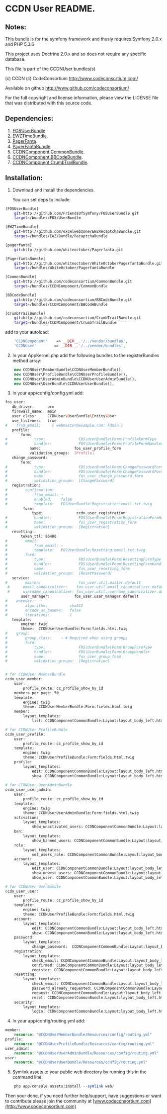 CCDN User README.
==================


Notes:  
------
  
This bundle is for the symfony framework and thusly requires Symfony 2.0.x and PHP 5.3.6
  
This project uses Doctrine 2.0.x and so does not require any specific database.
  

This file is part of the CCDNUser bundles(s)

(c) CCDN (c) CodeConsortium <http://www.codeconsortium.com/> 

Available on github <http://www.github.com/codeconsortium/>

For the full copyright and license information, please view the LICENSE
file that was distributed with this source code.


Dependencies:
-------------

1. [FOSUserBundle](http://github.com/FriendsOfSymfony/FOSUserBundle).
2. [EWZTimeBundle](http://github.com/excelwebzone/EWZRecaptchaBundle).
3. [PagerFanta](https://github.com/whiteoctober/Pagerfanta).
4. [PagerFantaBundle](http://github.com/whiteoctober/WhiteOctoberPagerfantaBundle).
5. [CCDNComponent CommonBundle](https://github.com/codeconsortium/CommonBundle).
6. [CCDNComponent BBCodeBundle](https://github.com/codeconsortium/BBCodeBundle).
7. [CCDNComponent CrumbTrailBundle](https://github.com/codeconsortium/CrumbTrailBundle).


Installation:
-------------

1) Download and install the dependencies.

   You can set deps to include:

```sh
[FOSUserBundle]
    git=http://github.com/FriendsOfSymfony/FOSUserBundle.git
    target=/bundles/FOS/UserBundle

[EWZTimeBundle]
    git=http://github.com/excelwebzone/EWZRecaptchaBundle.git
    target=/bundles/EWZ/Bundle/RecaptchaBundle

[pagerfanta]
    git=http://github.com/whiteoctober/Pagerfanta.git

[PagerfantaBundle]
    git=http://github.com/whiteoctober/WhiteOctoberPagerfantaBundle.git
    target=/bundles/WhiteOctober/PagerfantaBundle

[CommonBundle]
    git=http://github.com/codeconsortium/CommonBundle.git
    target=/bundles/CCDNComponent/CommonBundle

[BBCodeBundle]
    git=http://github.com/codeconsortium/BBCodeBundle.git
    target=/bundles/CCDNComponent/BBCodeBundle

[CrumbTrailBundle]
    git=http://github.com/codeconsortium/CrumbTrailBundle.git
    target=/bundles/CCDNComponent/CrumbTrailBundle
```
add to your autoload:

```php
    'CCDNComponent'    => __DIR__.'/../vendor/bundles',
    'CCDNUser'        => __DIR__.'/../vendor/bundles',
```

2) In your AppKernel.php add the following bundles to the registerBundles method array:  

```php
    new CCDNUser\MemberBundle\CCDNUserMemberBundle(),    
    new CCDNUser\ProfileBundle\CCDNUserProfileBundle(),    
    new CCDNUser\UserAdminBundle\CCDNUserUserAdminBundle(),    
    new CCDNUser\UserBundle\CCDNUserUserBundle(),    
``` 

3) In your app/config/config.yml add:    

```sh
fos_user:
   db_driver:      orm
   firewall_name:  main
   user_class:     CCDNUser\UserBundle\Entity\User
   use_listener:   true
#    from_email:     { webmaster@example.com: Admin }
   profile:
       form:
#            type:               FOS\UserBundle\Form\ProfileFormType
#            handler:            FOS\UserBundle\Form\ProfileFormHandler
           name:               fos_user_profile_form
           validation_groups:  [Profile]
   change_password:
       form:
#            type:               FOS\UserBundle\Form\ChangePasswordFormType
#            handler:            FOS\UserBundle\Form\ChangePasswordFormHandler
#            name:               fos_user_change_password_form
#            validation_groups:  [ChangePassword]
   registration:
#        confirmation:
#            from_email: ~
#            enabled:    false
#            template:   FOSUserBundle:Registration:email.txt.twig
        form:
            type:               ccdn_user_registration
#            handler:            FOS\UserBundle\Form\RegistrationFormHandler
#            name:               fos_user_registration_form
#            validation_groups:  [Registration]
   resetting:
       token_ttl: 86400
#        email:
#            from_email: ~
#            template:   FOSUserBundle:Resetting:email.txt.twig
#        form:
#            type:               FOS\UserBundle\Form\ResettingFormType
#            handler:            FOS\UserBundle\Form\ResettingFormHandler
#            name:               fos_user_resetting_form
#            validation_groups:  [ResetPassword]
   service:
#        mailer:                 fos_user.util.mailer.default
 #      email_canonicalizer:    fos_user.util.email_canonicalizer.default
 #      username_canonicalizer: fos_user.util.username_canonicalizer.default
       user_manager:           fos_user.user_manager.default
#    encoder:
#        algorithm:          sha512
#        encode_as_base64:   false
#        iterations:         1
   template:
       engine: twig
       theme:  CCDNUserUserBundle:Form:fields.html.twig
#    group:
#        group_class:    ~ # Required when using groups
#        form:
#            type:               FOS\UserBundle\Form\GroupFormType
#            handler:            FOS\UserBundle\Form\GroupHandler
#            name:               fos_user_group_form
#            validation_groups:  [Registration]


# for CCDNUser MemberBundle    
ccdn_user_member:
    user:
        profile_route: cc_profile_show_by_id 
    members_per_page: 50       
    template:
        engine: twig
        theme: CCDNUserMemberBundle:Form:fields.html.twig
    member:
        layout_templates:
            list: CCDNComponentCommonBundle:Layout:layout_body_left.html.twig

# for CCDNUser ProfileBundle
ccdn_user_profile:
    user:
        profile_route: cc_profile_show_by_id 
    template:
        engine: twig
        theme: CCDNUserProfileBundle:Form:fields.html.twig
    profile:
        layout_templates:
            edit: CCDNComponentCommonBundle:Layout:layout_body_left.html.twig
            show: CCDNComponentCommonBundle:Layout:layout_body_left.html.twig
         
# for CCDNUser UserAdminBundle   
ccdn_user_user_admin:
    user:
        profile_route: cc_profile_show_by_id 
    template:
        engine: twig
        theme: CCDNUserUserAdminBundle:Form:fields.html.twig
    activation:
        layout_templates:
            show_unactivated_users: CCDNComponentCommonBundle:Layout:layout_body_left.html.twig
    ban:
        layout_templates:
            show_banned_users: CCDNComponentCommonBundle:Layout:layout_body_left.html.twig
    role:
        layout_templates:
            set_users_role: CCDNComponentCommonBundle:Layout:layout_body_left.html.twig
    account:
        layout_templates:
            edit_user: CCDNComponentCommonBundle:Layout:layout_body_left.html.twig
            show_newest_users: CCDNComponentCommonBundle:Layout:layout_body_left.html.twig
            show_user: CCDNComponentCommonBundle:Layout:layout_body_left.html.twig

# for CCDNUser UserBundle   
ccdn_user_user:
    user:
        profile_route: cc_profile_show_by_id 
    template:
        engine: twig
        theme: CCDNUserProfileBundle:Form:fields.html.twig
    account:
        layout_templates:
            edit: CCDNComponentCommonBundle:Layout:layout_body_left.html.twig
            show: CCDNComponentCommonBundle:Layout:layout_body_left.html.twig     
    password:
        layout_templates:
            change_password:  CCDNComponentCommonBundle:Layout:layout_body_left.html.twig
    registration:
        layout_templates:
            check_email: CCDNComponentCommonBundle:Layout:layout_body_left.html.twig
            confirmed: CCDNComponentCommonBundle:Layout:layout_body_left.html.twig
            register: CCDNComponentCommonBundle:Layout:layout_body_left.html.twig
    resetting:
        layout_templates:
            check_email: CCDNComponentCommonBundle:Layout:layout_body_left.html.twig
            password_already_requested: CCDNComponentCommonBundle:Layout:layout_body_left.html.twig
            request: CCDNComponentCommonBundle:Layout:layout_body_left.html.twig
            reset: CCDNComponentCommonBundle:Layout:layout_body_left.html.twig
    security:
        layout_templates:
            login: CCDNComponentCommonBundle:Layout:layout_body_left.html.twig

```   

4) In your app/config/routing.yml add:  

```php
member:  
    resource: "@CCDNUserMemberBundle/Resources/config/routing.yml"  
profile:
    resource: "@CCDNUserProfileBundle/Resources/config/routing.yml"  
user_admin:
    resource: "@CCDNUserUserAdminBundle/Resources/config/routing.yml"  
user:
    resource: "@CCDNUserUserBundle/Resources/config/routing.yml"  
```

5) Symlink assets to your public web directory by running this in the command line:

```php
    php app/console assets:install --symlink web/
```

Then your done, if you need further help/support, have suggestions or want to contribute please join the community at [www.codeconsortium.com](http://www.codeconsortium.com)
